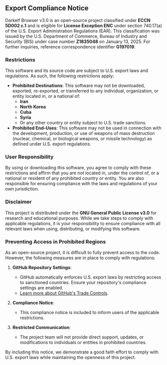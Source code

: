 ## **Export Compliance Notice**

Darkelf Browser v3.0 is an open-source project classified under **ECCN 5D002 c.1** and is eligible for **License Exception ENC** under section 740.17(a) of the U.S. Export Administration Regulations (EAR). This classification was issued by the U.S. Department of Commerce, Bureau of Industry and Security (BIS) under case number **Z1835048** on January 13, 2025. For further inquiries, reference correspondence identifier **G197019**.

### **Restrictions**
This software and its source code are subject to U.S. export laws and regulations. As such, the following restrictions apply:
- **Prohibited Destinations**: This software may not be downloaded, exported, re-exported, or transferred to any individual, organization, or entity located in, or a national of:
  - **Iran**
  - **North Korea**
  - **Cuba**
  - **Syria**
  - Or any other country or entity subject to U.S. trade sanctions.
- **Prohibited End-Uses**: This software may not be used in connection with the development, production, or use of weapons of mass destruction (nuclear, chemical, or biological weapons, 
or missile technology) as defined under U.S. export regulations.

### **User Responsibility**
By using or downloading this software, you agree to comply with these restrictions and affirm that you are not located in, under the control of, or a national or resident of any prohibited country or entity. 
You are also responsible for ensuring compliance with the laws and regulations of your own jurisdiction.

### **Disclaimer**
This project is distributed under the **GNU General Public License v3.0** for research and educational purposes. While we take steps to comply with applicable regulations, 
it is your responsibility to ensure compliance with all relevant laws when using, distributing, or modifying this software.

### **Preventing Access in Prohibited Regions**
As an open-source project, it is difficult to fully prevent access to the code. However, the following measures are in place to comply with regulations:
1. **GitHub Repository Settings**:
   - GitHub automatically enforces U.S. export laws by restricting access to sanctioned countries. Ensure your repository's compliance settings are enabled.
   - [Learn more about GitHub's Trade Controls](https://docs.github.com/en/site-policy/other-site-policies/github-and-trade-controls).

2. **Compliance Notice**:
   - This compliance notice is included to inform users of the applicable restrictions.

3. **Restricted Communication**:
   - The project team will not provide direct support, updates, or modifications to individuals or entities in prohibited countries.

By including this notice, we demonstrate a good faith effort to comply with U.S. export laws while maintaining the openness of this project.
